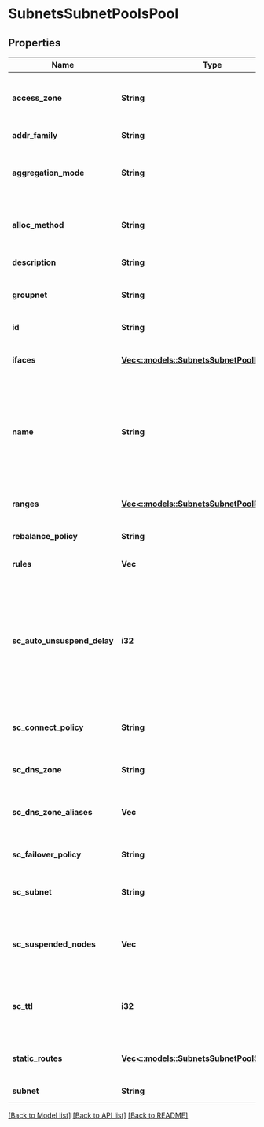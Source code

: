 # SubnetsSubnetPoolsPool

## Properties
Name | Type | Description | Notes
------------ | ------------- | ------------- | -------------
**access_zone** | **String** | Name of a valid access zone to map IP address pool to the zone. | [default to null]
**addr_family** | **String** | IP address format. | [default to null]
**aggregation_mode** | **String** | OneFS supports the following NIC aggregation modes. | [default to null]
**alloc_method** | **String** | Specifies how IP address allocation is done among pool members. | [default to null]
**description** | **String** | A description of the pool. | [default to null]
**groupnet** | **String** | Name of the groupnet this pool belongs to. | [default to null]
**id** | **String** | Unique Pool ID. | [default to null]
**ifaces** | [**Vec<::models::SubnetsSubnetPoolIface>**](SubnetsSubnetPoolIface.md) | List of interface members in this pool. | [default to null]
**name** | **String** | The name of the pool. It must be unique throughout the given subnet.It&#39;s a required field with POST method. | [default to null]
**ranges** | [**Vec<::models::SubnetsSubnetPoolRange>**](SubnetsSubnetPoolRange.md) | List of IP address ranges in this pool. | [default to null]
**rebalance_policy** | **String** | Rebalance policy.. | [default to null]
**rules** | **Vec<String>** | Names of the rules in this pool. | [default to null]
**sc_auto_unsuspend_delay** | **i32** | Time delay in seconds before a node which has been                 automatically unsuspended becomes usable in SmartConnect                responses for pool zones. | [default to null]
**sc_connect_policy** | **String** | SmartConnect client connection balancing policy. | [default to null]
**sc_dns_zone** | **String** | SmartConnect zone name for the pool. | [default to null]
**sc_dns_zone_aliases** | **Vec<String>** | List of SmartConnect zone aliases (DNS names) to the pool. | [default to null]
**sc_failover_policy** | **String** | SmartConnect IP failover policy. | [default to null]
**sc_subnet** | **String** | Name of SmartConnect service subnet for this pool. | [default to null]
**sc_suspended_nodes** | **Vec<i32>** | List of LNNs showing currently suspended nodes in SmartConnect. | [default to null]
**sc_ttl** | **i32** | Time to live value for SmartConnect DNS query responses in seconds. | [default to null]
**static_routes** | [**Vec<::models::SubnetsSubnetPoolStaticRoute>**](SubnetsSubnetPoolStaticRoute.md) | List of interface members in this pool. | [default to null]
**subnet** | **String** | The name of the subnet. | [default to null]

[[Back to Model list]](../README.md#documentation-for-models) [[Back to API list]](../README.md#documentation-for-api-endpoints) [[Back to README]](../README.md)



